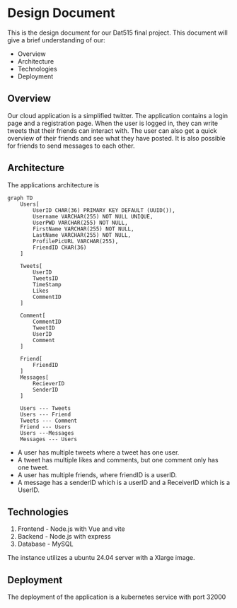 # Design Document
This is the design document for our Dat515 final project. This document will give a brief understanding of our:
* Overview
* Architecture
* Technologies
* Deployment

## Overview
Our cloud application is a simplified twitter. The application contains a login page and a registration page. When the user is logged in, they can write tweets that their friends can interact with. The user can also get a quick overview of their friends and see what they have posted. It is also possible for friends to send messages to each other.

## Architecture
The applications architecture is 
```mermaid
graph TD
    Users[
        UserID CHAR(36) PRIMARY KEY DEFAULT (UUID()),
        Username VARCHAR(255) NOT NULL UNIQUE,
        UserPWD VARCHAR(255) NOT NULL,
        FirstName VARCHAR(255) NOT NULL,
        LastName VARCHAR(255) NOT NULL,
        ProfilePicURL VARCHAR(255),
        FriendID CHAR(36) 
    ]

    Tweets[
        UserID
        TweetsID
        TimeStamp
        Likes
        CommentID
    ]
    
    Comment[
        CommentID
        TweetID
        UserID
        Comment
    ]

    Friend[
        FriendID
    ]
    Messages[
        RecieverID
        SenderID
    ]

    Users --- Tweets
    Users --- Friend
    Tweets --- Comment
    Friend --- Users
    Users ---Messages
    Messages --- Users

```
* A user has multiple tweets where a tweet has one user.
* A tweet has multiple likes and comments, but one comment only has one tweet.
* A user has multiple friends, where friendID is a userID.
* A message has a senderID which is a userID and a ReceiverID which is a UserID.

## Technologies
1. Frontend - Node.js with Vue and vite
2. Backend - Node.js with express
3. Database - MySQL

The instance utilizes a ubuntu 24.04 server with a Xlarge image. 

## Deployment
The deployment of the application is a kubernetes service with port 32000

